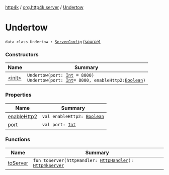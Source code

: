 [http4k](../../index.md) / [org.http4k.server](../index.md) / [Undertow](./index.md)

# Undertow

`data class Undertow : `[`ServerConfig`](../-server-config/index.md) [(source)](https://github.com/http4k/http4k/blob/master/http4k-server-undertow/src/main/kotlin/org/http4k/server/Undertow.kt#L41)

### Constructors

| Name | Summary |
|---|---|
| [&lt;init&gt;](-init-.md) | `Undertow(port: `[`Int`](https://kotlinlang.org/api/latest/jvm/stdlib/kotlin/-int/index.html)` = 8000)`<br>`Undertow(port: `[`Int`](https://kotlinlang.org/api/latest/jvm/stdlib/kotlin/-int/index.html)` = 8000, enableHttp2: `[`Boolean`](https://kotlinlang.org/api/latest/jvm/stdlib/kotlin/-boolean/index.html)`)` |

### Properties

| Name | Summary |
|---|---|
| [enableHttp2](enable-http2.md) | `val enableHttp2: `[`Boolean`](https://kotlinlang.org/api/latest/jvm/stdlib/kotlin/-boolean/index.html) |
| [port](port.md) | `val port: `[`Int`](https://kotlinlang.org/api/latest/jvm/stdlib/kotlin/-int/index.html) |

### Functions

| Name | Summary |
|---|---|
| [toServer](to-server.md) | `fun toServer(httpHandler: `[`HttpHandler`](../../org.http4k.core/-http-handler.md)`): `[`Http4kServer`](../-http4k-server/index.md) |
